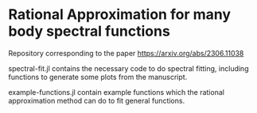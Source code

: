 # Rational Approximation for many body spectral functions
Repository corresponding to the paper https://arxiv.org/abs/2306.11038


spectral-fit.jl contains the necessary code to do spectral fitting, including functions to generate some plots from the manuscript. 

example-functions.jl contain example functions which the rational approximation method can do to fit general functions.
